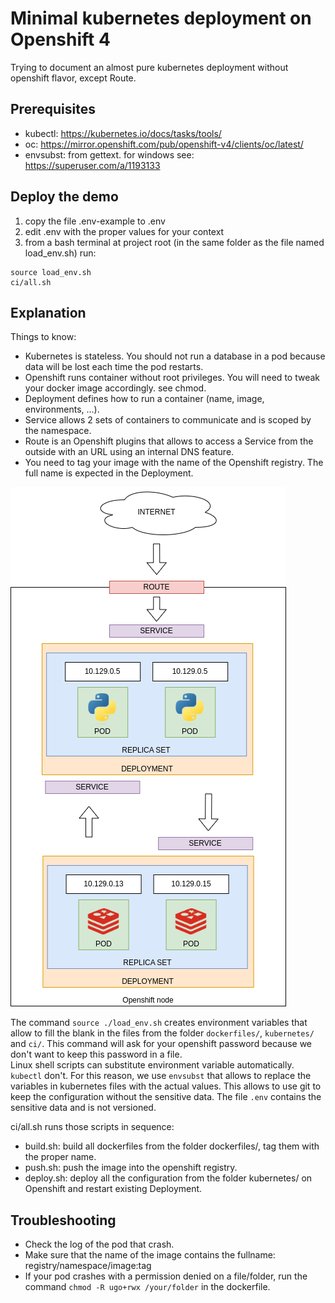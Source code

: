 # Minimal kubernetes deployment on Openshift 4  
Trying to document an almost pure kubernetes deployment without openshift flavor, except Route.  

## Prerequisites  
- kubectl: https://kubernetes.io/docs/tasks/tools/  
- oc: https://mirror.openshift.com/pub/openshift-v4/clients/oc/latest/  
- envsubst: from gettext. for windows see: https://superuser.com/a/1193133  

## Deploy the demo  

1. copy the file .env-example to .env  
1. edit .env with the proper values for your context  
1. from a bash terminal at project root (in the same folder as the file named load_env.sh) run:
```shell  
source load_env.sh   
ci/all.sh  
```  

## Explanation  

Things to know:  
 - Kubernetes is stateless. You should not run a database in a pod because data will be lost each time the pod restarts.  
 - Openshift runs container without root privileges. You will need to tweak your docker image accordingly. see chmod.    
 - Deployment defines how to run a container (name, image, environments, ...).  
 - Service allows 2 sets of containers to communicate and is scoped by the namespace.  
 - Route is an Openshift plugins that allows to access a Service from the outside with an URL using an internal DNS feature.  
 - You need to tag your image with the name of the Openshift registry. The full name is expected in the Deployment.  

![Kubernetes on Openshift](kubernetes_on_openshift_concepts.drawio.png)

The command `source ./load_env.sh` creates environment variables that allow to fill the blank in the files from the folder `dockerfiles/`, `kubernetes/` and `ci/`. This command will ask for your openshift password because we don't want to keep this password in a file.  
Linux shell scripts can substitute environment variable automatically. `kubectl` don't. For this reason, we use `envsubst` that allows to replace the variables in kubernetes files with the actual values. This allows to use git to keep the configuration without the sensitive data. The file `.env` contains the sensitive data and is not versioned.   

ci/all.sh runs those scripts in sequence:  
 - build.sh: build all dockerfiles from the folder dockerfiles/, tag them with the proper name.  
 - push.sh: push the image into the openshift registry.  
 - deploy.sh: deploy all the configuration from the folder kubernetes/ on Openshift and restart existing Deployment.  

## Troubleshooting  

 - Check the log of the pod that crash.  
 - Make sure that the name of the image contains the fullname: registry/namespace/image:tag  
 - If your pod crashes with a permission denied on a file/folder, run the command `chmod -R ugo+rwx /your/folder` in the dockerfile.  
  